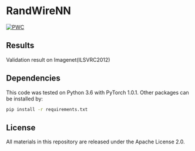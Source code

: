 # RandWireNN

[![PWC](https://img.shields.io/endpoint.svg?url=https://paperswithcode.com/badge/exploring-randomly-wired-neural-networks-for/image-classification-imagenet-image-reco)](https://paperswithcode.com/sota/image-classification-imagenet-image-reco?p=exploring-randomly-wired-neural-networks-for)

## Results

Validation result on Imagenet(ILSVRC2012)

## Dependencies

This code was tested on Python 3.6 with PyTorch 1.0.1. Other packages can be installed by:

```bash
pip install -r requirements.txt
```

## License

All materials in this repository are released under the Apache License 2.0.